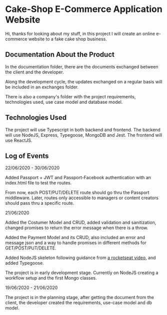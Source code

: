 # Cake-Shop E-Commerce Application Website

Hi, thanks for looking about my stuff, in this project I will create an online e-commerce website to a fake cake shop business. 

## Documentation About the Product

In the documentation folder, there are the documents exchanged between the client and the developer.

Along the development cycle, the updates exchanged on a regular basis will be included in an exchanges folder.

There is also a company's folder with the project requirements, technologies used, use case model and database model.

## Technologies Used

The project will use Typescript in both backend and frontend. 
The backend will use NodeJS, Express, Typegoose, MongoDB and Jest.
The frontend will use ReactJS.

## Log of Events

22/06/2020 - 30/06/2020

Added Passport + JWT and Passport-Facebook authentication with an index.html file to test the routes. 

From now, each POST/PUT/DELETE route should go thru the Passport middleware. Later, routes only accessible to managers or content creators should pass thru a specific route.

21/06/2020

Added the Costumer Model and CRUD, added validation and sanitization, changed promises to return the error message when there is a throw.

Added the Payment Model and its CRUD, also included an error and message json and a way to handle promises in different methods for GET/POST/PUT/DELETE.

Added NodeJS skeleton following guidance from [a rocketseat video](https://tinyurl.com/y7yappfd), and added Typegoose.

The project is in early development stage. Currently on NodeJS creating a workflow setup and the first Mongo classes.

19/06/2020 - 21/06/2020

The project is in the planning stage, after getting the document from the client, the developer created the requirements, use-case model and db model.